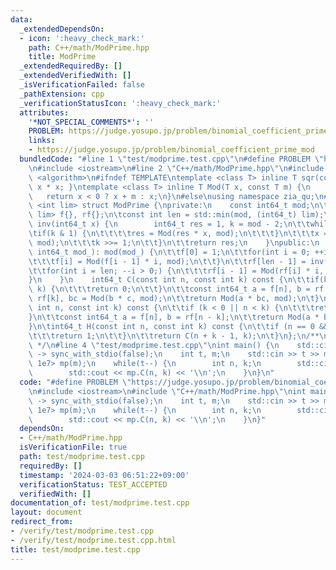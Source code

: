 ```yaml
---
data:
  _extendedDependsOn:
  - icon: ':heavy_check_mark:'
    path: C++/math/ModPrime.hpp
    title: ModPrime
  _extendedRequiredBy: []
  _extendedVerifiedWith: []
  _isVerificationFailed: false
  _pathExtension: cpp
  _verificationStatusIcon: ':heavy_check_mark:'
  attributes:
    '*NOT_SPECIAL_COMMENTS*': ''
    PROBLEM: https://judge.yosupo.jp/problem/binomial_coefficient_prime_mod
    links:
    - https://judge.yosupo.jp/problem/binomial_coefficient_prime_mod
  bundledCode: "#line 1 \"test/modprime.test.cpp\"\n#define PROBLEM \"https://judge.yosupo.jp/problem/binomial_coefficient_prime_mod\"\
    \n#include <iostream>\n#line 2 \"C++/math/ModPrime.hpp\"\n#include <array>\n#include\
    \ <algorithm>\n#ifndef TEMPLATE\ntemplate <class T> inline T sqr(const T x){ return\
    \ x * x; }\ntemplate <class T> inline T Mod(T x, const T m) {\n    x %= m;\n \
    \   return x < 0 ? x + m : x;\n}\n#else\nusing namespace zia_qu;\n#endif\ntemplate\
    \ <int lim> struct ModPrime {\nprivate:\n    const int64_t mod;\n\tstd::array<int64_t,\
    \ lim> f{}, rf{};\n\tconst int len = std::min(mod, (int64_t) lim);\n    int64_t\
    \ inv(int64_t x) {\n        int64_t res = 1, k = mod - 2;\n\t\twhile(k) {\n\t\t\
    \tif(k & 1) {\n\t\t\t\tres = Mod(res * x, mod);\n\t\t\t}\n\t\t\tx = Mod(sqr(x),\
    \ mod);\n\t\t\tk >>= 1;\n\t\t}\n\t\treturn res;\n    }\npublic:\n    ModPrime(const\
    \ int64_t mod_): mod(mod_) {\n\t\tf[0] = 1;\n\t\tfor(int i = 0; ++i < len;) {\n\
    \t\t\tf[i] = Mod(f[i - 1] * i, mod);\n\t\t}\n\t\trf[len - 1] = inv(f[len - 1]);\n\
    \t\tfor(int i = len; --i > 0;) {\n\t\t\trf[i - 1] = Mod(rf[i] * i, mod);\n\t\t\
    }\n    }\n    int64_t C(const int n, const int k) const {\n\t\tif(k < 0 || n <\
    \ k) {\n\t\t\treturn 0;\n\t\t}\n\t\tconst int64_t a = f[n], b = rf[n - k], c =\
    \ rf[k], bc = Mod(b * c, mod);\n\t\treturn Mod(a * bc, mod);\n\t}\n\tint64_t P(const\
    \ int n, const int k) const {\n\t\tif (k < 0 || n < k) {\n\t\t\treturn 0;\n\t\t\
    }\n\t\tconst int64_t a = f[n], b = rf[n - k];\n\t\treturn Mod(a * b, mod);\n\t\
    }\n\tint64_t H(const int n, const int k) const {\n\t\tif (n == 0 && k == 0) {\n\
    \t\t\treturn 1;\n\t\t}\n\t\treturn C(n + k - 1, k);\n\t}\n};\n/**\n * @brief ModPrime\n\
    \ */\n#line 4 \"test/modprime.test.cpp\"\nint main() {\n    std::cin.tie(nullptr)\
    \ -> sync_with_stdio(false);\n    int t, m;\n    std::cin >> t >> m;\n    ModPrime<(int)\
    \ 1e7> mp(m);\n    while(t--) {\n        int n, k;\n        std::cin >> n >> k;\n\
    \        std::cout << mp.C(n, k) << '\\n';\n    }\n}\n"
  code: "#define PROBLEM \"https://judge.yosupo.jp/problem/binomial_coefficient_prime_mod\"\
    \n#include <iostream>\n#include \"C++/math/ModPrime.hpp\"\nint main() {\n    std::cin.tie(nullptr)\
    \ -> sync_with_stdio(false);\n    int t, m;\n    std::cin >> t >> m;\n    ModPrime<(int)\
    \ 1e7> mp(m);\n    while(t--) {\n        int n, k;\n        std::cin >> n >> k;\n\
    \        std::cout << mp.C(n, k) << '\\n';\n    }\n}"
  dependsOn:
  - C++/math/ModPrime.hpp
  isVerificationFile: true
  path: test/modprime.test.cpp
  requiredBy: []
  timestamp: '2024-03-03 06:51:22+09:00'
  verificationStatus: TEST_ACCEPTED
  verifiedWith: []
documentation_of: test/modprime.test.cpp
layout: document
redirect_from:
- /verify/test/modprime.test.cpp
- /verify/test/modprime.test.cpp.html
title: test/modprime.test.cpp
---
```

